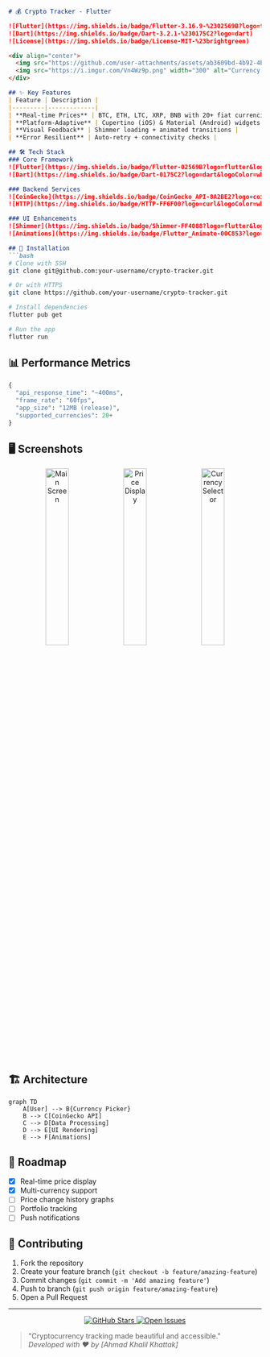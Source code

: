 
```markdown
# 💰 Crypto Tracker - Flutter

![Flutter](https://img.shields.io/badge/Flutter-3.16.9-%2302569B?logo=flutter)
![Dart](https://img.shields.io/badge/Dart-3.2.1-%230175C2?logo=dart)
![License](https://img.shields.io/badge/License-MIT-%23brightgreen)

<div align="center">
  <img src="https://github.com/user-attachments/assets/ab3609bd-4b92-4b1b-b70a-03c7915952dd" width="300" alt="App Screenshot">
  <img src="https://i.imgur.com/Vn4Wz9p.png" width="300" alt="Currency Picker">
</div>

## ✨ Key Features
| Feature | Description |
|---------|-------------|
| **Real-time Prices** | BTC, ETH, LTC, XRP, BNB with 20+ fiat currencies |
| **Platform-Adaptive** | Cupertino (iOS) & Material (Android) widgets |
| **Visual Feedback** | Shimmer loading + animated transitions |
| **Error Resilient** | Auto-retry + connectivity checks |

## 🛠️ Tech Stack
### Core Framework
![Flutter](https://img.shields.io/badge/Flutter-02569B?logo=flutter&logoColor=white)
![Dart](https://img.shields.io/badge/Dart-0175C2?logo=dart&logoColor=white)

### Backend Services
![CoinGecko](https://img.shields.io/badge/CoinGecko_API-8A2BE2?logo=coingecko&logoColor=white)
![HTTP](https://img.shields.io/badge/HTTP-FF6F00?logo=curl&logoColor=white)

### UI Enhancements
![Shimmer](https://img.shields.io/badge/Shimmer-FF4088?logo=flutter&logoColor=white)
![Animations](https://img.shields.io/badge/Flutter_Animate-00C853?logo=flutter&logoColor=white)

## 🚀 Installation
```bash
# Clone with SSH
git clone git@github.com:your-username/crypto-tracker.git

# Or with HTTPS
git clone https://github.com/your-username/crypto-tracker.git

# Install dependencies
flutter pub get

# Run the app
flutter run
```

## 📊 Performance Metrics
```python
{
  "api_response_time": "~400ms",
  "frame_rate": "60fps", 
  "app_size": "12MB (release)",
  "supported_currencies": 20+
}
```

## 🖥️ Screenshots
<div align="center">
  <img src="https://github.com/user-attachments/assets/ab3609bd-4b92-4b1b-b70a-03c7915952dd" width="30%" alt="Main Screen">
  <img src="https://i.imgur.com/JqkX9zl.png" width="30%" alt="Price Display"> 
  <img src="https://i.imgur.com/Vn4Wz9p.png" width="30%" alt="Currency Selector">
</div>

## 🏗️ Architecture
```mermaid
graph TD
    A[User] --> B{Currency Picker}
    B --> C[CoinGecko API]
    C --> D[Data Processing]
    D --> E[UI Rendering]
    E --> F[Animations]
```

## 🌟 Roadmap
- [x] Real-time price display
- [x] Multi-currency support
- [ ] Price change history graphs
- [ ] Portfolio tracking
- [ ] Push notifications

## 🤝 Contributing
1. Fork the repository
2. Create your feature branch (`git checkout -b feature/amazing-feature`)
3. Commit changes (`git commit -m 'Add amazing feature'`)
4. Push to branch (`git push origin feature/amazing-feature`)
5. Open a Pull Request

---
<div align="center">
  <a href="https://github.com/your-username/crypto-tracker/stargazers">
    <img src="https://img.shields.io/github/stars/your-username/crypto-tracker?style=social" alt="GitHub Stars">
  </a>
  <a href="https://github.com/your-username/crypto-tracker/issues">
    <img src="https://img.shields.io/github/issues/your-username/crypto-tracker" alt="Open Issues">
  </a>
</div>

> "Cryptocurrency tracking made beautiful and accessible."  
> *Developed with ❤️ by [Ahmad Khalil Khattak]*
```
